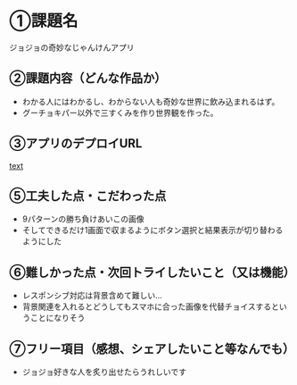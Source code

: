 # ①課題名
ジョジョの奇妙なじゃんけんアプリ

## ②課題内容（どんな作品か）
- わかる人にはわかるし、わからない人も奇妙な世界に飲み込まれるはず。
- グーチョキパー以外で三すくみを作り世界観を作った。

## ③アプリのデプロイURL
[text](https://takahashi244.github.io/kadai01_janken/)

## ⑤工夫した点・こだわった点
- 9パターンの勝ち負けあいこの画像
- そしてできるだけ1画面で収まるようにボタン選択と結果表示が切り替わるようにした

## ⑥難しかった点・次回トライしたいこと（又は機能）
- レスポンシブ対応は背景含めて難しい…
- 背景関連を入れるとどうしてもスマホに合った画像を代替チョイスするということになりそう

## ⑦フリー項目（感想、シェアしたいこと等なんでも）
- ジョジョ好きな人を炙り出せたらうれしいです
